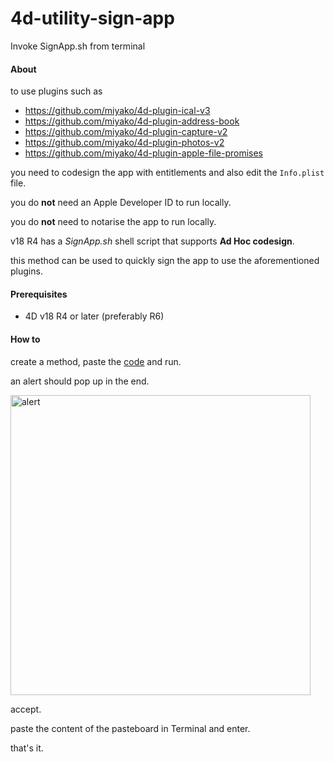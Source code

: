 # 4d-utility-sign-app
Invoke SignApp.sh from terminal

#### About

to use plugins such as 

* https://github.com/miyako/4d-plugin-ical-v3
* https://github.com/miyako/4d-plugin-address-book
* https://github.com/miyako/4d-plugin-capture-v2
* https://github.com/miyako/4d-plugin-photos-v2
* https://github.com/miyako/4d-plugin-apple-file-promises

you need to codesign the app with entitlements and also edit the `Info.plist` file.

you do **not** need an Apple Developer ID to run locally. 

you do **not** need to notarise the app to run locally.

v18 R4 has a *SignApp.sh* shell script that supports **Ad Hoc codesign**.

this method can be used to quickly sign the app to use the aforementioned plugins.

#### Prerequisites 

* 4D v18 R4 or later (preferably R6)

#### How to

create a method, paste the [code](https://github.com/miyako/4d-utility-sign-app/blob/main/sign_app_for_privacy.4dm) and run. 

an alert should pop up in the end.

<img width="480" alt="alert" src="https://user-images.githubusercontent.com/1725068/118119990-29edab80-b42a-11eb-9897-013c08a26f41.png">

accept.

paste the content of the pasteboard in Terminal and enter.

that's it.
